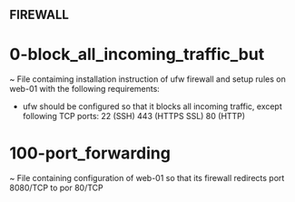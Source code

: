 ## FIREWALL

#  0-block_all_incoming_traffic_but
~ File contaiming installation instruction of ufw firewall and setup rules on web-01 with the following requirements:
- ufw should be configured so that it blocks all incoming traffic, except following TCP ports:
  22 (SSH)
  443 (HTTPS SSL)
  80 (HTTP)
 
 # 100-port_forwarding
 ~ File containing configuration of web-01 so that its firewall redirects port 8080/TCP to por 80/TCP
